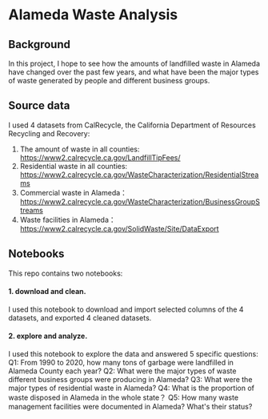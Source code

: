 # Alameda Waste Analysis

## Background
In this project, I hope to see how the amounts of landfilled waste in Alameda have changed over the past few years, and what have been the major types of waste generated by people and different business groups.

## Source data
I used 4 datasets from CalRecycle, the California Department of Resources Recycling and Recovery:

1. The amount of waste in all counties: https://www2.calrecycle.ca.gov/LandfillTipFees/
2. Residential waste in all counties: https://www2.calrecycle.ca.gov/WasteCharacterization/ResidentialStreams
3. Commercial waste in Alameda：https://www2.calrecycle.ca.gov/WasteCharacterization/BusinessGroupStreams
4. Waste facilities in Alameda：https://www2.calrecycle.ca.gov/SolidWaste/Site/DataExport

## Notebooks
This repo contains two notebooks:

#### 1. download and clean.
I used this notebook to download and import selected columns of the 4 datasets, and exported 4 cleaned datasets.

#### 2. explore and analyze.
I used this notebook to explore the data and answered 5 specific questions:
Q1: From 1990 to 2020, how many tons of garbage were landfilled in Alameda County each year?
Q2: What were the major types of waste different business groups were producing in Alameda?
Q3: What were the major types of residential waste in Alameda? 
Q4: What is the proportion of waste disposed in Alameda in the whole state？
Q5: How many waste management facilities were documented in Alameda? What's their status?
